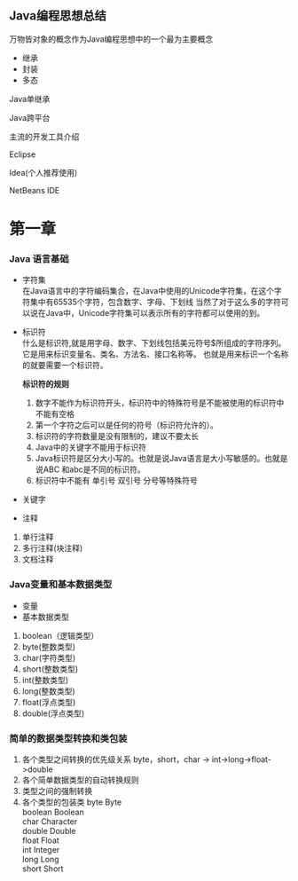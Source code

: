 ## Java编程思想总结
万物皆对象的概念作为Java编程思想中的一个最为主要概念

* 继承
* 封装
* 多态

Java单继承

Java跨平台

主流的开发工具介绍

Eclipse

Idea(个人推荐使用)

NetBeans IDE

# 第一章

### Java 语言基础

* 字符集       
在Java语言中的字符编码集合，在Java中使用的Unicode字符集，在这个字符集中有65535个字符，包含数字、字母、下划线
当然了对于这么多的字符可以说在Java中，Unicode字符集可以表示所有的字符都可以使用的到。

* 标识符       
什么是标识符,就是用字母、数字、下划线包括美元符号$所组成的字符序列。它是用来标识变量名、类名、方法名、接口名称等。
也就是用来标识一个名称的就要需要一个标识符。      
   
   **标识符的规则**
    1. 数字不能作为标识符开头，标识符中的特殊符号是不能被使用的标识符中不能有空格        
    2. 第一个字符之后可以是任何的符号（标识符允许的）。     
    3. 标识符的字符数量是没有限制的，建议不要太长
    4. Java中的关键字不能用于标识符
    5. Java标识符是区分大小写的。也就是说Java语言是大小写敏感的。也就是说ABC 和abc是不同的标识符。
    6. 标识符中不能有 单引号 双引号 分号等特殊符号

* 关键字       

* 注释
1. 单行注释
2. 多行注释(块注释)
3. 文档注释


### Java变量和基本数据类型
* 变量        
* 基本数据类型        
1. boolean（逻辑类型）
2. byte(整数类型)
3. char(字符类型)
4. short(整数类型)
5. int(整数类型)
6. long(整数类型)
7. float(浮点类型)
8. double(浮点类型)


### 简单的数据类型转换和类包装

1. 各个类型之间转换的优先级关系
byte，short，char -> int->long->float->double     
2. 各个简单数据类型的自动转换规则
3. 类型之间的强制转换
4. 各个类型的包装类
byte  Byte      
boolean  Boolean        
char  Character     
double  Double      
float Float     
int Integer     
long Long       
short Short     




























